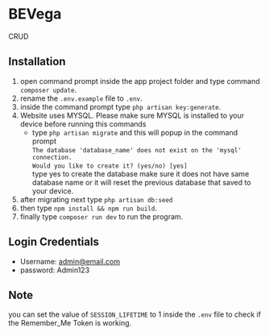 # BEVega
 CRUD
## Installation
 1. open command prompt inside the app project folder and type command `composer update`.
 2. rename the `.env.example` file to `.env`.
 3. inside the command prompt type `php artisan key:generate`.
 4. Website uses MYSQL. Please make sure MYSQL is installed to your device before running this commands 
    * type `php artisan migrate` and this will popup in the command prompt
    <br> `The database 'database_name' does not exist on the 'mysql' connection.`
    <br> `Would you like to create it? (yes/no) [yes]`
    <br> type yes to create the database make sure it does not have same database name or it will reset the previous database that saved to your device.
 5. after migrating next type `php artisan db:seed`
 6. then type `npm install && npm run build`.
 7. finally type `composer run dev` to run the program.
## Login Credentials
 * Username: admin@email.com
 * password: Admin123
## Note
 you can set the value of `SESSION_LIFETIME` to 1 inside the `.env` file to check if the Remember_Me Token is working.
 
